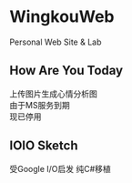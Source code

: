 # WingkouWeb
Personal Web Site &amp; Lab

## How Are You Today
上传图片生成心情分析图  
由于MS服务到期  
现已停用

## IOIO Sketch
受Google I/O启发
纯C#移植
